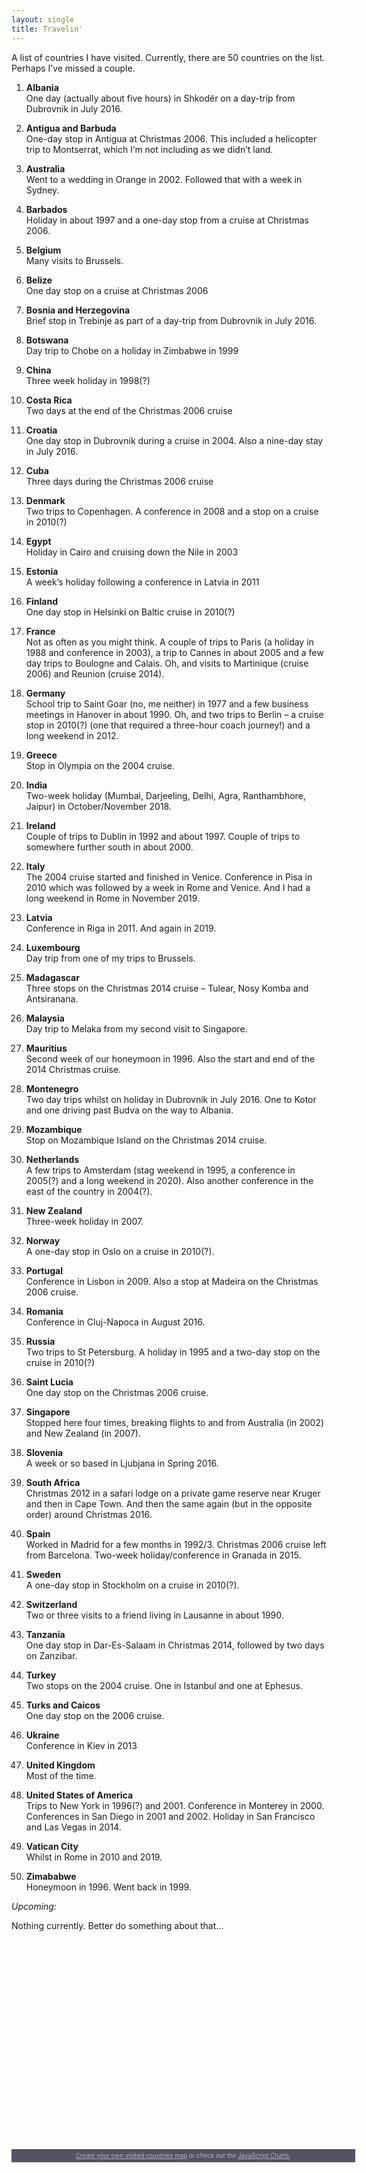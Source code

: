 ```yaml
---
layout: single
title: Travelin'
---
```


A list of countries I have visited. Currently, there are 50 countries on the list. Perhaps I’ve missed a couple.

1. **Albania**\
   One day (actually about five hours) in Shkodër on a day-trip from Dubrovnik in July 2016.

1. **Antigua and Barbuda**\
   One-day stop in Antigua at Christmas 2006. This included a helicopter trip to Montserrat, which I’m not including as we didn’t land.

1. **Australia**\
   Went to a wedding in Orange in 2002. Followed that with a week in Sydney.

1. **Barbados**\
   Holiday in about 1997 and a one-day stop from a cruise at Christmas 2006.

1. **Belgium**\
   Many visits to Brussels.

1. **Belize**\
   One day stop on a cruise at Christmas 2006

1. **Bosnia and Herzegovina**\
   Brief stop in Trebinje as part of a day-trip from Dubrovnik in July 2016.

1. **Botswana**\
   Day trip to Chobe on a holiday in Zimbabwe in 1999

1. **China**\
   Three week holiday in 1998(?)

1. **Costa Rica**\
   Two days at the end of the Christmas 2006 cruise

1. **Croatia**\
   One day stop in Dubrovnik during a cruise in 2004. Also a nine-day stay in July 2016.

1. **Cuba**\
   Three days during the Christmas 2006 cruise

1. **Denmark**\
   Two trips to Copenhagen. A conference in 2008 and a stop on a cruise in 2010(?)

1. **Egypt**\
   Holiday in Cairo and cruising down the Nile in 2003

1. **Estonia**\
   A week’s holiday following a conference in Latvia in 2011

1. **Finland**\
   One day stop in Helsinki on Baltic cruise in 2010(?)

1. **France**\
   Not as often as you might think. A couple of trips to Paris (a holiday in 1988 and conference in 2003), a trip to Cannes in about 2005 and a few day trips to Boulogne and Calais. Oh, and visits to Martinique (cruise 2006) and Reunion (cruise 2014).

1. **Germany**\
   School trip to Saint Goar (no, me neither) in 1977 and a few business meetings in Hanover in about 1990. Oh, and two trips to Berlin – a cruise stop in 2010(?) (one that required a three-hour coach journey!) and a long weekend in 2012.

1. **Greece**\
   Stop in Olympia on the 2004 cruise.

1. **India**\
   Two-week holiday (Mumbai, Darjeeling, Delhi, Agra, Ranthambhore, Jaipur) in October/November 2018.

1. **Ireland**\
   Couple of trips to Dublin in 1992 and about 1997. Couple of trips to somewhere further south in about 2000.

1. **Italy**\
   The 2004 cruise started and finished in Venice. Conference in Pisa in 2010 which was followed by a week in Rome and Venice. And I had a long weekend in Rome in November 2019.

1. **Latvia**\
   Conference in Riga in 2011. And again in 2019.

1. **Luxembourg**\
Day trip from one of my trips to Brussels.

1. **Madagascar**\
   Three stops on the Christmas 2014 cruise – Tulear, Nosy Komba and Antsiranana.

1. **Malaysia**\
   Day trip to Melaka from my second visit to Singapore.

1. **Mauritius**\
   Second week of our honeymoon in 1996. Also the start and end of the 2014 Christmas cruise.

1. **Montenegro**\
   Two day trips whilst on holiday in Dubrovnik in July 2016. One to Kotor and one driving past Budva on the way to Albania.

1. **Mozambique**\
   Stop on Mozambique Island on the Christmas 2014 cruise.

1. **Netherlands**\
   A few trips to Amsterdam (stag weekend in 1995, a conference in 2005(?) and a long weekend in 2020). Also another conference in the east of the country in 2004(?).

1. **New Zealand**\
   Three-week holiday in 2007.

1. **Norway**\
   A one-day stop in Oslo on a cruise in 2010(?).

1. **Portugal**\
   Conference in Lisbon in 2009. Also a stop at Madeira on the Christmas 2006 cruise.

1. **Romania**\
   Conference in Cluj-Napoca in August 2016.

1. **Russia**\
   Two trips to St Petersburg. A holiday in 1995 and a two-day stop on the cruise in 2010(?)

1. **Saint Lucia**\
   One day stop on the Christmas 2006 cruise.

1. **Singapore**\
   Stopped here four times, breaking flights to and from Australia (in 2002) and New Zealand (in 2007).

1. **Slovenia**\
   A week or so based in Ljubjana in Spring 2016.

1. **South Africa**\
   Christmas 2012 in a safari lodge on a private game reserve near Kruger and then in Cape Town. And then the same again (but in the opposite order) around Christmas 2016.

1. **Spain**\
   Worked in Madrid for a few months in 1992/3. Christmas 2006 cruise left from Barcelona. Two-week holiday/conference in Granada in 2015.

1. **Sweden**\
   A one-day stop in Stockholm on a cruise in 2010(?).

1. **Switzerland**\
   Two or three visits to a friend living in Lausanne in about 1990.

1. **Tanzania**\
   One day stop in Dar-Es-Salaam in Christmas 2014, followed by two days on Zanzibar.

1. **Turkey**\
   Two stops on the 2004 cruise. One in Istanbul and one at Ephesus.

1. **Turks and Caicos**\
   One day stop on the 2006 cruise.

1. **Ukraine**\
   Conference in Kiev in 2013

1. **United Kingdom**\
   Most of the time.

1. **United States of America**\
   Trips to New York in 1996(?) and 2001. Conference in Monterey in 2000. Conferences in San Diego in 2001 and 2002. Holiday in San Francisco and Las Vegas in 2014.

1. **Vatican City**\
   Whilst in Rome in 2010 and 2019.

1. **Zimababwe**\
Honeymoon in 1996. Went back in 1999.

*Upcoming:*

Nothing currently. Better do something about that…

<script src="https://www.amcharts.com/lib/3/ammap.js" type="text/javascript"></script><br />
<script src="https://www.amcharts.com/lib/3/maps/js/worldHigh.js" type="text/javascript"></script><br />
<script src="https://www.amcharts.com/lib/3/themes/dark.js" type="text/javascript"></script>
<div id="mapdiv" style="width: 550px; height: 300px;"></div>
<div style="width: 550px; font-size: 70%; padding: 5px 0; text-align: center; background-color: #535364; margin-top: 1px; color: #B4B4B7;"><a href="https://www.amcharts.com/visited_countries/" style="color: #B4B4B7;">Create your own visited countries map</a> or check out the <a href="https://www.amcharts.com/" style="color: #B4B4B7;">JavaScript Charts</a>.</div>
<script type="text/javascript">
var map = AmCharts.makeChart("mapdiv",{
type: "map",
theme: "dark",
projection: "mercator",
panEventsEnabled : true,
backgroundColor : "#535364",
backgroundAlpha : 1,
zoomControl: {
zoomControlEnabled : true
},
dataProvider : {
map : "worldHigh",
getAreasFromMap : true,
areas :
[
	{
		"id": "AL",
		"showAsSelected": true
	},
	{
		"id": "BE",
		"showAsSelected": true
	},
	{
		"id": "BA",
		"showAsSelected": true
	},
	{
		"id": "HR",
		"showAsSelected": true
	},
	{
		"id": "DK",
		"showAsSelected": true
	},
	{
		"id": "EE",
		"showAsSelected": true
	},
	{
		"id": "FI",
		"showAsSelected": true
	},
	{
		"id": "FR",
		"showAsSelected": true
	},
	{
		"id": "DE",
		"showAsSelected": true
	},
	{
		"id": "GI",
		"showAsSelected": true
	},
	{
		"id": "GR",
		"showAsSelected": true
	},
	{
		"id": "GG",
		"showAsSelected": true
	},
	{
		"id": "IE",
		"showAsSelected": true
	},
	{
		"id": "IT",
		"showAsSelected": true
	},
	{
		"id": "JE",
		"showAsSelected": true
	},
	{
		"id": "LV",
		"showAsSelected": true
	},
	{
		"id": "LU",
		"showAsSelected": true
	},
	{
		"id": "NL",
		"showAsSelected": true
	},
	{
		"id": "NO",
		"showAsSelected": true
	},
	{
		"id": "PT",
		"showAsSelected": true
	},
	{
		"id": "RO",
		"showAsSelected": true
	},
	{
		"id": "RU",
		"showAsSelected": true
	},
	{
		"id": "SI",
		"showAsSelected": true
	},
	{
		"id": "ES",
		"showAsSelected": true
	},
	{
		"id": "SE",
		"showAsSelected": true
	},
	{
		"id": "CH",
		"showAsSelected": true
	},
	{
		"id": "TR",
		"showAsSelected": true
	},
	{
		"id": "UA",
		"showAsSelected": true
	},
	{
		"id": "GB",
		"showAsSelected": true
	},
	{
		"id": "VA",
		"showAsSelected": true
	},
	{
		"id": "AG",
		"showAsSelected": true
	},
	{
		"id": "BB",
		"showAsSelected": true
	},
	{
		"id": "BZ",
		"showAsSelected": true
	},
	{
		"id": "CR",
		"showAsSelected": true
	},
	{
		"id": "CU",
		"showAsSelected": true
	},
	{
		"id": "MQ",
		"showAsSelected": true
	},
	{
		"id": "MS",
		"showAsSelected": true
	},
	{
		"id": "LC",
		"showAsSelected": true
	},
	{
		"id": "TC",
		"showAsSelected": true
	},
	{
		"id": "US",
		"showAsSelected": true
	},
	{
		"id": "BW",
		"showAsSelected": true
	},
	{
		"id": "EG",
		"showAsSelected": true
	},
	{
		"id": "MG",
		"showAsSelected": true
	},
	{
		"id": "MU",
		"showAsSelected": true
	},
	{
		"id": "MZ",
		"showAsSelected": true
	},
	{
		"id": "RE",
		"showAsSelected": true
	},
	{
		"id": "ZA",
		"showAsSelected": true
	},
	{
		"id": "TZ",
		"showAsSelected": true
	},
	{
		"id": "ZW",
		"showAsSelected": true
	},
	{
		"id": "CN",
		"showAsSelected": true
	},
	{
		"id": "HK",
		"showAsSelected": true
	},
	{
		"id": "IN",
		"showAsSelected": true
	},
	{
		"id": "MY",
		"showAsSelected": true
	},
	{
		"id": "SG",
		"showAsSelected": true
	},
	{
		"id": "AU",
		"showAsSelected": true
	},
	{
		"id": "NZ",
		"showAsSelected": true
	}
]
},
areasSettings : {
autoZoom : true,
color : "#B4B4B7",
colorSolid : "#84ADE9",
selectedColor : "#84ADE9",
outlineColor : "#666666",
rollOverColor : "#9EC2F7",
rollOverOutlineColor : "#000000"
}
});
</script>
